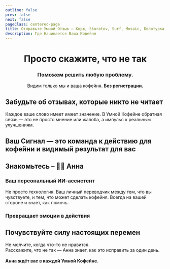 ```yaml
---
outline: false
prev: false
next: false
pageClass: centered-page
title: Отправьте Умный Отзыв – Корж, Skuratov, Surf, Mosaic, Белотурка, Кэрри
description: Где Начинается Ваша Кофейня
---
```

<div align="center">

# Просто скажите, что не так
### Поможем решить любую проблему. 
Видим только мы и ваша кофейня. **Без регистрации.**<br>

</div>

<CoffeePointsSMR />

## Забудьте об отзывах, которые никто не читает

Каждое ваше слово имеет имеет значение. В Умной Кофейне обратная связь — это не просто мнение или жалоба, а импульс к реальным улучшениям.

<SignalsYandexVSSignal />

## Ваш Сигнал — это команда к действию для кофейни и видимый результат для вас

<SignalSteps />

## Знакомьтесь – 🦸‍♀️ Анна 

### Ваш персональный ИИ-ассистент

Не просто технология. Ваш личный переводчик между тем, что вы чувствуете, и тем, что может сделать кофейня. Всегда на вашей стороне и знает, как помочь.

<AnnaWithYou />

### Превращает эмоции в действия

<AnnaSpecsSignal />

## Почувствуйте силу настоящих перемен

Не молчите, когда что-то не нравится. <br>
Расскажите, что не так — Анна знает, как это исправить за один день.
<br><br>
**Анна ждёт вас в каждой Умной Кофейне.**

<AnnaFeelThePower />

